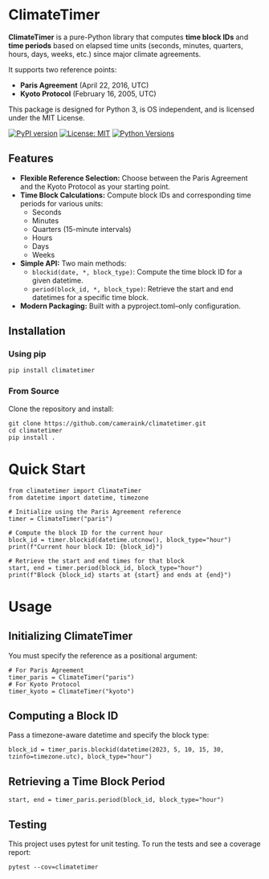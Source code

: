 # ClimateTimer

**ClimateTimer** is a pure-Python library that computes **time block IDs** and **time periods** based on elapsed time units (seconds, minutes, quarters, hours, days, weeks, etc.) since major climate agreements.

It supports two reference points:
- **Paris Agreement** (April 22, 2016, UTC)
- **Kyoto Protocol** (February 16, 2005, UTC)

This package is designed for Python 3, is OS independent, and is licensed under the MIT License.

[![PyPI version](https://img.shields.io/pypi/v/climatetimer.svg)](https://pypi.org/project/climatetimer/)
[![License: MIT](https://img.shields.io/badge/License-MIT-yellow.svg)](LICENSE)
[![Python Versions](https://img.shields.io/pypi/pyversions/climatetimer.svg)](https://pypi.org/project/climatetimer/)

## Features

- **Flexible Reference Selection:** Choose between the Paris Agreement and the Kyoto Protocol as your starting point.
- **Time Block Calculations:** Compute block IDs and corresponding time periods for various units:
  - Seconds
  - Minutes
  - Quarters (15-minute intervals)
  - Hours
  - Days
  - Weeks
- **Simple API:** Two main methods:
  - `blockid(date, *, block_type)`: Compute the time block ID for a given datetime.
  - `period(block_id, *, block_type)`: Retrieve the start and end datetimes for a specific time block.
- **Modern Packaging:** Built with a pyproject.toml–only configuration.

## Installation

### Using pip
```bash
pip install climatetimer
```

### From Source
Clone the repository and install:
```
git clone https://github.com/cameraink/climatetimer.git
cd climatetimer
pip install .
```

# Quick Start
```
from climatetimer import ClimateTimer
from datetime import datetime, timezone

# Initialize using the Paris Agreement reference
timer = ClimateTimer("paris")

# Compute the block ID for the current hour
block_id = timer.blockid(datetime.utcnow(), block_type="hour")
print(f"Current hour block ID: {block_id}")

# Retrieve the start and end times for that block
start, end = timer.period(block_id, block_type="hour")
print(f"Block {block_id} starts at {start} and ends at {end}")
```

# Usage
## Initializing ClimateTimer
You must specify the reference as a positional argument:
```
# For Paris Agreement
timer_paris = ClimateTimer("paris")
# For Kyoto Protocol
timer_kyoto = ClimateTimer("kyoto")
```

## Computing a Block ID
Pass a timezone-aware datetime and specify the block type:
```
block_id = timer_paris.blockid(datetime(2023, 5, 10, 15, 30, tzinfo=timezone.utc), block_type="hour")
```

## Retrieving a Time Block Period
```
start, end = timer_paris.period(block_id, block_type="hour")
```

## Testing
This project uses pytest for unit testing. To run the tests and see a coverage report:
```
pytest --cov=climatetimer
```

